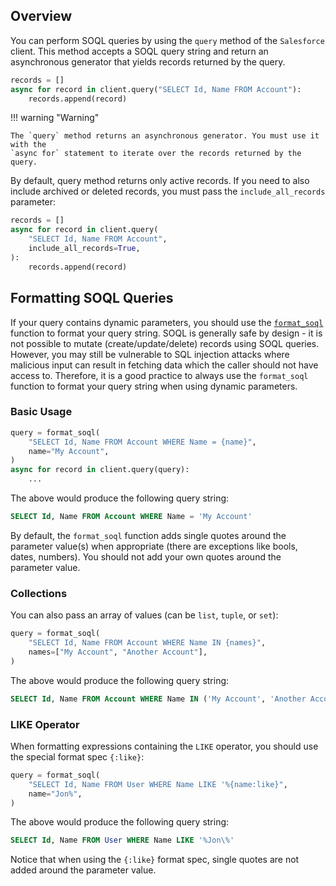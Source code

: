 ## Overview

You can perform SOQL queries by using the `query` method of the `Salesforce` client.
This method accepts a SOQL query string and return an asynchronous generator that
yields records returned by the query.

```python
records = []
async for record in client.query("SELECT Id, Name FROM Account"):
    records.append(record)
```

!!! warning "Warning"

    The `query` method returns an asynchronous generator. You must use it with the
    `async for` statement to iterate over the records returned by the query.

By default, query method returns only active records. If you need to also include
archived or deleted records, you must pass the `include_all_records` parameter:

```python
records = []
async for record in client.query(
    "SELECT Id, Name FROM Account",
    include_all_records=True,
):
    records.append(record)
```

## Formatting SOQL Queries

If your query contains dynamic parameters, you should use the
[`format_soql`](../api-reference/utils.md/#aiosalesforce.utils.format_soql) function
to format your query string. SOQL is generally safe by design - it is not possible
to mutate (create/update/delete) records using SOQL queries. However, you may still
be vulnerable to SQL injection attacks where malicious input can result in fetching
data which the caller should not have access to. Therefore, it is a good practice
to always use the `format_soql` function to format your query string when using
dynamic parameters.

### Basic Usage

```python
query = format_soql(
    "SELECT Id, Name FROM Account WHERE Name = {name}",
    name="My Account",
)
async for record in client.query(query):
    ...
```

The above would produce the following query string:

```sql
SELECT Id, Name FROM Account WHERE Name = 'My Account'
```

By default, the `format_soql` function adds single quotes around the parameter value(s)
when appropriate (there are exceptions like bools, dates, numbers). You should not
add your own quotes around the parameter value.

### Collections

You can also pass an array of values (can be `list`, `tuple`, or `set`):

```python
query = format_soql(
    "SELECT Id, Name FROM Account WHERE Name IN {names}",
    names=["My Account", "Another Account"],
)
```

The above would produce the following query string:

```sql
SELECT Id, Name FROM Account WHERE Name IN ('My Account', 'Another Account')
```

### LIKE Operator

When formatting expressions containing the `LIKE` operator, you should use the special
format spec `{:like}`:

```python
query = format_soql(
    "SELECT Id, Name FROM User WHERE Name LIKE '%{name:like}",
    name="Jon%",
)
```

The above would produce the following query string:

```sql
SELECT Id, Name FROM User WHERE Name LIKE '%Jon\%'
```

Notice that when using the `{:like}` format spec, single quotes are not added around
the parameter value.
